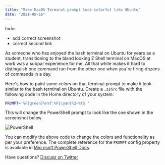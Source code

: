 ```yaml
---
title: "Make MacOS Terminal prompt look colorful like Ubuntu"
date: "2021-08-16"
---
```


todo:

- add correct screenshot
- correct second link

As someone who has enjoyed the bash terminal on Ubuntu for years as a student, transitioning to the bland looking Z Shell terminal on MacOS at work was a subpar experience for me. All that white makes it hard to distinguish one command run from the other one when you're firing dozens of commands in a day.

Here's how to paint some colors on that terminal prompt to make it look similar to the bash terminal on Ubuntu. Create a `.zshrc` file with the following code in the Home directory of your system:

```sh
PROMPT='%F{green}%n%f:%F{cyan}%2~%f$ '
```

This will change the PowerShell prompt to look like the one shown in the screenshot below.

![PowerShell](/images/posts/powershell-colors/powershell.png)

You can modify the above code to change the colors and functionality as per your preference. The complete reference for the `PROMPT` config property is available in [Microsoft PowerShell Docs][2].

Have questions? [Discuss on Twitter][1]

[1]: https://twitter.com/cse_as
[2]: https://docs.microsoft.com/en-us/powershell/module/microsoft.powershell.utility/write-host?view=powershell-7.1#parameters
